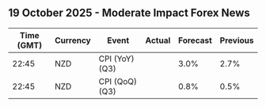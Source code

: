 ## 19 October 2025 - Moderate Impact Forex News

| Time (GMT) | Currency | Event | Actual | Forecast | Previous |
|------|----------|-------|--------|----------|----------|
| 22:45 | NZD | CPI (YoY) (Q3) |  | 3.0% | 2.7% |
| 22:45 | NZD | CPI (QoQ) (Q3) |  | 0.8% | 0.5% |
